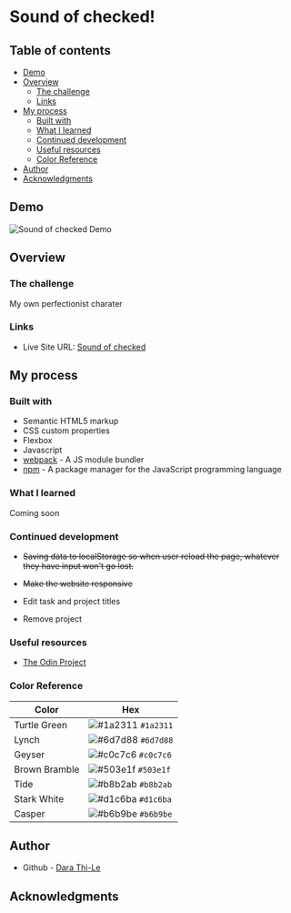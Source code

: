 # Sound of checked! 

## Table of contents

- [Demo](#demo)
- [Overview](#overview)
  - [The challenge](#the-challenge)
  - [Links](#links)
- [My process](#my-process)
  - [Built with](#built-with)
  - [What I learned](#what-i-learned)
  - [Continued development](#continued-development)
  - [Useful resources](#useful-resources)
  - [Color Reference](#color-reference)
- [Author](#author)
- [Acknowledgments](#acknowledgments)

## Demo

![Sound of checked Demo](demo/app-demo.gif)

## Overview

### The challenge

My own perfectionist charater

### Links

- Live Site URL: [Sound of checked](https://thi-lehoangy.github.io/sound-of-checked/)

## My process

### Built with

- Semantic HTML5 markup
- CSS custom properties
- Flexbox
- Javascript
- [webpack](https://webpack.js.org/) - A JS module bundler
- [npm](https://www.npmjs.com/) - A package manager for the JavaScript programming language

### What I learned

Coming soon

### Continued development

- ~~Saving data to localStorage so when user reload the page, whatever they have input won't go lost.~~

- ~~Make the website responsive~~

- Edit task and project titles

- Remove project 

### Useful resources

- [The Odin Project](https://www.theodinproject.com/paths/full-stack-javascript/courses/javascript/lessons/todo-list) 

### Color Reference

| Color          | Hex                                                                |
| -------------- | ------------------------------------------------------------------ |
| Turtle Green   | ![#1a2311](https://via.placeholder.com/10/1a2311?text=+) `#1a2311` |
| Lynch          | ![#6d7d88](https://via.placeholder.com/10/6d7d88?text=+) `#6d7d88` |
| Geyser         | ![#c0c7c6](https://via.placeholder.com/10/c0c7c6?text=+) `#c0c7c6` |
| Brown Bramble  | ![#503e1f](https://via.placeholder.com/10/503e1f?text=+) `#503e1f` |
| Tide           | ![#b8b2ab](https://via.placeholder.com/10/b8b2ab?text=+) `#b8b2ab` |
| Stark White    | ![#d1c6ba](https://via.placeholder.com/10/d1c6ba?text=+) `#d1c6ba` |
| Casper         | ![#b6b9be](https://via.placeholder.com/10/b6b9be?text=+) `#b6b9be` |

## Author

- Github - [Dara Thi-Le](https://github.com/thi-lee)

## Acknowledgments




